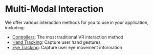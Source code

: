 # Multi-Modal Interaction

We offer various interaction methods for you to use in your application, including:

-   [Controllers](MultiModalInteraction/Controllers.md): The most traditional VR interaction method
-   [Hand Tracking](MultiModalInteraction/HandTracking.md): Capture user hand gestures
-   [Eye Tracking](MultiModalInteraction/EyeTracking.md): Capture user eye movement information

